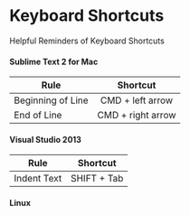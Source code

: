 # Keyboard Shortcuts
Helpful Reminders of Keyboard Shortcuts

#### Sublime Text 2 for Mac
| Rule              | Shortcut          |
| ----------------- |:-----------------:|
| Beginning of Line | CMD + left arrow  |
| End of Line       | CMD + right arrow |

#### Visual Studio 2013
| Rule              | Shortcut          |
| ----------------- |:-----------------:|
| Indent Text       | SHIFT + Tab       |


#### Linux
